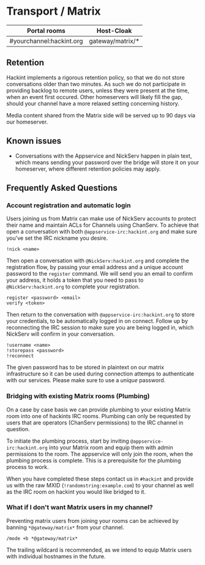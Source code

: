 # Transport / Matrix

| Portal rooms              | Host-Cloak       |
|---------------------------|------------------|
| #yourchannel:hackint.org  | gateway/matrix/* |

## Retention

Hackint implements a rigorous retention policy, so that we do not store conversations older than two minutes. As such we do not participate in providing backlog to remote users, unless they were present at the time, when an event first occured. Other homeservers will likely fill the gap, should your channel have a more relaxed setting concerning history.

Media content shared from the Matrix side will be served up to 90 days via our homeserver.

## Known issues

- Conversations with the Appservice and NickServ happen in plain text, which means sending your password over the bridge will store it on your homeserver, where different retention policies may apply.

## Frequently Asked Questions

### Account registration and automatic login

Users joining us from Matrix can make use of NickServ accounts to protect their
name and maintain ACLs for Channels using ChanServ. To achieve that open a
conversation with both `@appservice-irc:hackint.org` and make sure you've set
the IRC nickname you desire.

```
!nick <name>
```

Then open a conversation with `@NickServ:hackint.org` and complete the
registration flow, by passing your email address and a unique account password
to the `register` command. We will send you an email to confirm your address,
it holds a token that you need to pass to `@NickServ:hackint.org` to complete
your registration.

```
register <password> <email>
verify <token>
```

Then return to the conversation with `@appservice-irc:hackint.org` to store
your credentials, to be automatically logged in on connect. Follow up by
reconnecting the IRC session to make sure you are being logged in, which
NickServ will confirm in your conversation.

```
!username <name>
!storepass <password>
!reconnect
```

The given password has to be stored in plaintext on our matrix infrastructure
so it can be used during connection attemps to authenticate with our services.
Please make sure to use a *unique* password.


### Bridging with existing Matrix rooms (Plumbing)

On a case by case basis we can provide plumbing to your existing Matrix room
into one of hackints IRC rooms. Plumbing can only be requested by users that
are operators (ChanServ permissions) to the IRC channel in question.

To initiate the plumbing process, start by inviting
`@appservice-irc:hackint.org` into your Matrix room and equip them with admin
permissions to the room. The appservice will only join the room, when the
plumbing process is complete. This is a prerequisite for the plumbing process
to work.

When you have completed these steps contact us in `#hackint` and provide us
with the raw MXID (`!randomstring:example.com`) to your channel as well as the
IRC room on hackint you would like bridged to it.

### What if I don't want Matrix users in my channel?

Preventing matrix users from joining your rooms can be achieved by banning
`*@gateway/matrix*` from your channel.

```
/mode +b *@gateway/matrix*
```

The trailing wildcard is recommended, as we intend to equip Matrix users with
individual hostnames in the future.
